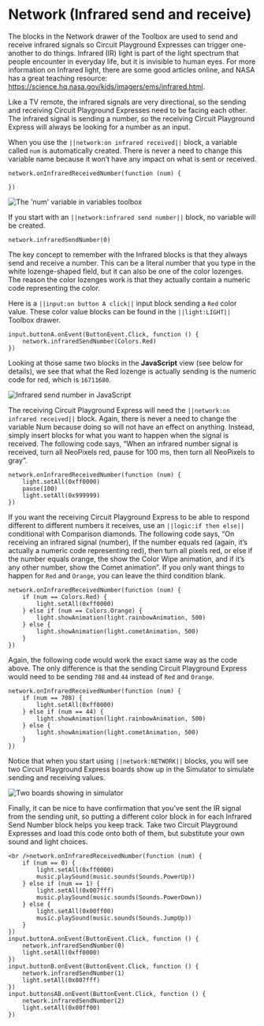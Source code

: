 # Network (Infrared send and receive)

The blocks in the Network drawer of the Toolbox are used to send and receive infrared signals so Circuit Playground Expresses can trigger one-another to do things. Infrared (IR) light is part of the light spectrum that people encounter in everyday life, but it is invisible to human eyes. For more information on Infrared light, there are some good articles online, and NASA has a great teaching resource: https://science.hq.nasa.gov/kids/imagers/ems/infrared.html.

Like a TV remote, the infrared signals are very directional, so the sending and receiving Circuit Playground Expresses need to be facing each other. The infrared signal is sending a number, so the receiving Circuit Playground Express will always be looking for a number as an input.

When you use the `||network:on infrared received||` block, a variable called `num` is automatically created. There is never a need to change this variable name because it won’t have any impact on what is sent or received.

```block
network.onInfraredReceivedNumber(function (num) {

})
```

![The 'num' variable in variables toolbox](/static/courses/maker/general/coding/variables-num.jpg)

If you start with an `||network:infrared send number||` block, no variable will be created.

```block
network.infraredSendNumber(0)
```

The key concept to remember with the Infrared blocks is that they always send and receive a number. This can be a literal number that you type in the white lozenge-shaped field, but it can also be one of the color lozenges. The reason the color lozenges work is that they actually contain a numeric code representing the color.

Here is a `||input:on button A click||` input block sending a `Red` color value. These color value blocks can be found in the `||light:LIGHT||` Toolbox drawer.

```block
input.buttonA.onEvent(ButtonEvent.Click, function () {
    network.infraredSendNumber(Colors.Red)
})
```

Looking at those same two blocks in the **JavaScript** view (see below for details), we see that what the Red lozenge is actually sending is the numeric code for red, which is `16711680`.

![Infrared send number in JavaScript](/static/courses/maker/general/coding/ir-send-color-js.png)

The receiving Circuit Playground Express will need the `||network:on infrared received||` block. Again, there is never a need to change the variable Num because doing so will not have an effect on anything. Instead, simply insert blocks for what you want to happen when the signal is received. The following code says, “When an infrared number signal is received, turn all NeoPixels red, pause for 100 ms, then turn all NeoPixels to gray”.

```block
network.onInfraredReceivedNumber(function (num) {
    light.setAll(0xff0000)
    pause(100)
    light.setAll(0x999999)
})
```

If you want the receiving Circuit Playground Express to be able to respond different to different numbers it receives, use an `||logic:if then else||` conditional with Comparison diamonds. The following code says, “On receiving an infrared signal (number), If the number equals red (again, it’s actually a numeric code representing red), then turn all pixels red, or else if the number equals orange, the show the Color Wipe animation, and if it’s any other number, show the Comet animation”. If you only want things to happen for `Red` and `Orange`, you can leave the third condition blank.

```blocks
network.onInfraredReceivedNumber(function (num) {
    if (num == Colors.Red) {
        light.setAll(0xff0000)
    } else if (num == Colors.Orange) {
        light.showAnimation(light.rainbowAnimation, 500)
    } else {
        light.showAnimation(light.cometAnimation, 500)
    }
})
```

Again, the following code would work the exact same way as the code above. The only difference is that the sending Circuit Playground Express would need to be sending `708` and `44` instead of `Red` and `Orange`.

```blocks
network.onInfraredReceivedNumber(function (num) {
    if (num == 708) {
        light.setAll(0xff0000)
    } else if (num == 44) {
        light.showAnimation(light.rainbowAnimation, 500)
    } else {
        light.showAnimation(light.cometAnimation, 500)
    }
})
```

Notice that when you start using `||network:NETWORK||` blocks, you will see two Circuit Playground Express boards show up in the Simulator to simulate sending and receiving values.

![Two boards showing in simulator](/static/courses/maker/general/coding/two-board-sim.jpg)

Finally, it can be nice to have confirmation that you’ve sent the IR signal from the sending unit, so putting a different color block in for each Infrared Send Number block helps you keep track. Take two Circuit Playground Expresses and load this code onto both of them, but substitute your own sound and light choices.

```blocks
<br />network.onInfraredReceivedNumber(function (num) {
    if (num == 0) {
        light.setAll(0xff0000)
        music.playSound(music.sounds(Sounds.PowerUp))
    } else if (num == 1) {
        light.setAll(0x007fff)
        music.playSound(music.sounds(Sounds.PowerDown))
    } else {
        light.setAll(0x00ff00)
        music.playSound(music.sounds(Sounds.JumpUp))
    }
})
input.buttonA.onEvent(ButtonEvent.Click, function () {
    network.infraredSendNumber(0)
    light.setAll(0xff0000)
})
input.buttonB.onEvent(ButtonEvent.Click, function () {
    network.infraredSendNumber(1)
    light.setAll(0x007fff)
})
input.buttonsAB.onEvent(ButtonEvent.Click, function () {
    network.infraredSendNumber(2)
    light.setAll(0x00ff00)
})
```